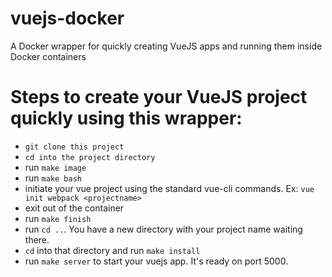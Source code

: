 # vuejs-docker
A Docker wrapper for quickly creating VueJS apps and running them inside Docker containers

# Steps to create your VueJS project quickly using this wrapper:
- `git clone this project`
- `cd into the project directory`
- run `make image`
- run `make bash`
- initiate your vue project using the standard vue-cli commands. Ex: `vue init webpack <projectname>`
- exit out of the container
- run `make finish`
- run `cd ..`. You have a new directory with your project name waiting there. 
- `cd` into that directory and run `make install`
- run `make server` to start your vuejs app. It's ready on port 5000.
